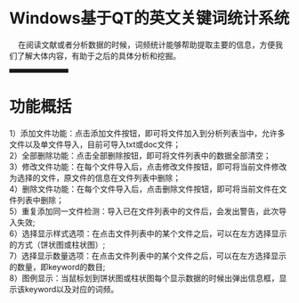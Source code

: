 # Windows基于QT的英文关键词统计系统

&nbsp;&nbsp;&nbsp;&nbsp;在阅读文献或者分析数据的时候，词频统计能够帮助提取主要的信息，方便我们了解大体内容，有助于之后的具体分析和挖掘。
<hr style=" border:solid; width:100px; height:1px;" color=#000000 size=1">

# 功能概括
1）添加文件功能：点击添加文件按钮，即可将文件加入到分析列表当中，允许多文件以及单文件导入，目前可导入txt或doc文件；<br />
2）全部删除功能：点击全部删除按钮，即可将文件列表中的数据全部清空；<br />
3）修改文件功能：在每个文件导入后，点击修改文件按钮，即可将当前文件修改为选择的文件，原文件的信息在文件列表中删除；<br />
4）删除文件功能：在每个文件导入后，点击删除文件按钮，即可将当前文件在文件列表中删除；<br />
5）重复添加同一文件检测：导入已在文件列表中的文件后，会发出警告，此次导入失效;<br />
6）选择显示样式选项：在点击文件列表中的某个文件之后，可以在左方选择显示的方式（饼状图或柱状图）;<br />
7）选择显示数量选项：在点击文件列表中的某个文件之后，可以在左方选择显示的数量，即keyword的数目;<br />
8）图例显示：当鼠标划到饼状图或柱状图每个显示数据的时候出弹出信息框，显示该keyword以及对应的词频。
